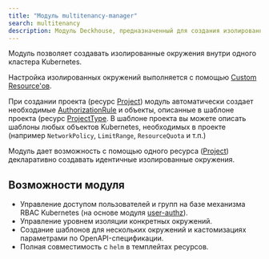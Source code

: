 ```yaml
---
title: "Модуль multitenancy-manager"
search: multitenancy
description: Модуль Deckhouse, предназначенный для создания изолированных окружений в кластере Kubernetes с помощью Custom Resources. 
---
```


Модуль позволяет создавать изолированные окружения внутри одного кластера Kubernetes.

Настройка изолированных окружений выполняется с помощью [Custom Resource'ов](cr.html).

При создании проекта (ресурс [Project](cr.html#project)) модуль автоматически создает необходимые [AuthorizationRule](../140-user-authz/cr.html#authorizationrule) и объекты, описанные в шаблоне проекта (ресурс [ProjectType](cr.htlm#projecttype). В шаблоне проекта вы можете описать шаблоны любых объектов Kubernetes, необходимых в проекте (например `NetworkPolicy`, `LimitRange`, `ResourceQuota` и т.п.)

Модуль дает возможность с помощью одного ресурса ([Project](cr.html#project)) декларативно создавать идентичные изолированные окружения.

## Возможности модуля

- Управление доступом пользователей и групп на базе механизма RBAC Kubernetes (на основе модуля [user-authz](../../modules/140-user-authz)).
- Управление уровнем изоляции конкретных окружений.
- Создание шаблонов для нескольких окружений и кастомизациях параметрами по OpenAPI-спецификации.
- Полная совместимость с `helm` в темплейтах ресурсов.

